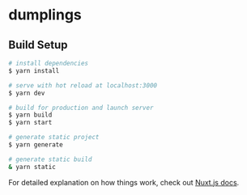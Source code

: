 # dumplings

## Build Setup

```bash
# install dependencies
$ yarn install

# serve with hot reload at localhost:3000
$ yarn dev

# build for production and launch server
$ yarn build
$ yarn start

# generate static project
$ yarn generate

# generate static build
& yarn static
```

For detailed explanation on how things work, check out [Nuxt.js docs](https://nuxtjs.org).
